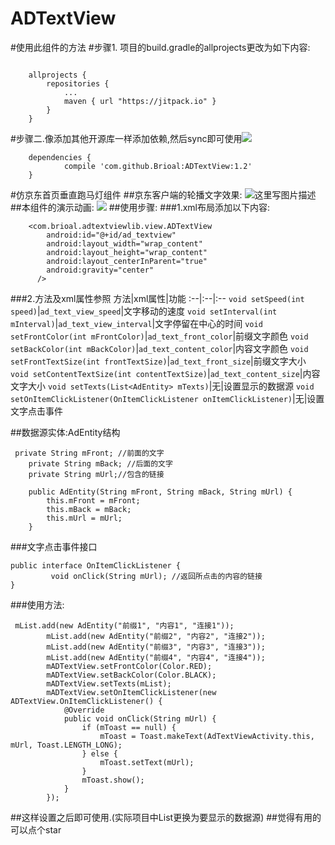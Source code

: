 # ADTextView
#使用此组件的方法
#步骤1. 项目的build.gradle的allprojects更改为如下内容:

```

	allprojects {
		repositories {
			...
			maven { url "https://jitpack.io" }
		}
	}
```

#步骤二.像添加其他开源库一样添加依赖,然后sync即可使用[![](https://jitpack.io/v/Brioal/ADTextView.svg)](https://jitpack.io/#Brioal/ADTextView)
```
	dependencies {
	        compile 'com.github.Brioal:ADTextView:1.2'
	}
```
#仿京东首页垂直跑马灯组件
##京东客户端的轮播文字效果:
![这里写图片描述](http://img.blog.csdn.net/20160530111703822)
##本组件的演示动画:
![](https://github.com/Brioal/ADTextView/blob/master/art/1.gif)
##使用步骤:
###1.xml布局添加以下内容:
```
    <com.brioal.adtextviewlib.view.ADTextView
        android:id="@+id/ad_textview"
        android:layout_width="wrap_content"
        android:layout_height="wrap_content"
        android:layout_centerInParent="true"
        android:gravity="center"
      />

```
###2.方法及xml属性参照
方法|xml属性|功能
:--|:--|:--
`void setSpeed(int speed)`|`ad_text_view_speed`|文字移动的速度
`void setInterval(int mInterval)`|`ad_text_view_interval`|文字停留在中心的时间
`void setFrontColor(int mFrontColor)`|`ad_text_front_color`|前缀文字颜色
`void setBackColor(int mBackColor)`|`ad_text_content_color`|内容文字颜色
`void setFrontTextSize(int frontTextSize)`|`ad_text_front_size`|前缀文字大小
`void setContentTextSize(int contentTextSize)`|`ad_text_content_size`|内容文字大小
`void setTexts(List<AdEntity> mTexts)`|无|设置显示的数据源
`void setOnItemClickListener(OnItemClickListener onItemClickListener)`|无|设置文字点击事件

##数据源实体:AdEntity结构
```
 private String mFront; //前面的文字
    private String mBack; //后面的文字
    private String mUrl;//包含的链接

    public AdEntity(String mFront, String mBack, String mUrl) {
        this.mFront = mFront;
        this.mBack = mBack;
        this.mUrl = mUrl;
    }
```
###文字点击事件接口
```
public interface OnItemClickListener {
         void onClick(String mUrl); //返回所点击的内容的链接
}
```
###使用方法:
```
 mList.add(new AdEntity("前缀1", "内容1", "连接1"));
        mList.add(new AdEntity("前缀2", "内容2", "连接2"));
        mList.add(new AdEntity("前缀3", "内容3", "连接3"));
        mList.add(new AdEntity("前缀4", "内容4", "连接4"));
        mADTextView.setFrontColor(Color.RED);
        mADTextView.setBackColor(Color.BLACK);
        mADTextView.setTexts(mList);
        mADTextView.setOnItemClickListener(new ADTextView.OnItemClickListener() {
            @Override
            public void onClick(String mUrl) {
                if (mToast == null) {
                    mToast = Toast.makeText(AdTextViewActivity.this, mUrl, Toast.LENGTH_LONG);
                } else {
                    mToast.setText(mUrl);
                }
                mToast.show();
            }
        });
```
##这样设置之后即可使用.(实际项目中List更换为要显示的数据源)
##觉得有用的可以点个star


